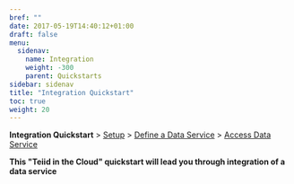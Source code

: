 ```yaml
---
bref: ""
date: 2017-05-19T14:40:12+01:00
draft: false
menu:
  sidenav:
    name: Integration
    weight: -300
    parent: Quickstarts
sidebar: sidenav
title: "Integration Quickstart"
toc: true
weight: 20
---
```


**Integration Quickstart** > [Setup](./setup) > [Define a Data Service](./define-data-service) > [Access Data Service](./access-data-service)

**This "Teiid in the Cloud" quickstart will lead you through integration of a data service**